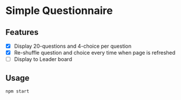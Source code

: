 # Simple Questionnaire

## Features

- [x] Display 20-questions and 4-choice per question
- [x] Re-shuffle question and choice every time when page is refreshed
- [ ] Display to Leader board

## Usage

```sh
npm start
```
